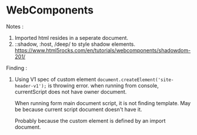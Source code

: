 # WebComponents

Notes :
1. Imported html resides in a seperate document.
2. ::shadow, :host, /deep/ to style shadow elements. https://www.html5rocks.com/en/tutorials/webcomponents/shadowdom-201/


Finding :
1. Using V1 spec of custom element `document.createElement('site-header-v1');` is throwing error.
	when running from console, currentScript does not have owner document.

	When running form main document script, it is not finding template. May be because current script document doesn't have it.

	Probably because the custom element is defined by an import document.

